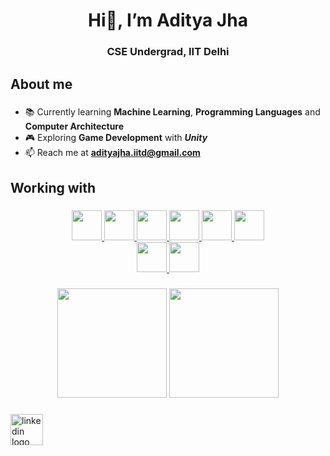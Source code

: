 <h1 align="center">Hi👋, I’m Aditya Jha</h1>
<h3 align="center">CSE Undergrad, IIT Delhi</h3>

<h2 align="left">About me</h2>

###

- 📚 Currently learning **Machine Learning**, **Programming Languages** and **Computer Architecture**
- 🎮 Exploring **Game Development** with ***Unity***
- 📫 Reach me at **adityajha.iitd@gmail.com**

###

<h2 align="left">Working with</h2>

###

<div align="center">
  <a href="https://www.learn-c.org/" target="_blank">
    <img src="https://cdn.jsdelivr.net/gh/devicons/devicon/icons/c/c-original.svg" height="48"  />
  </a>
  <a href="https://cplusplus.com/" target="_blank">
    <img src="https://cdn.jsdelivr.net/gh/devicons/devicon/icons/cplusplus/cplusplus-original.svg" height="48"  />
  </a>
  <a href="https://www.python.org/" target="_blank">
    <img src="https://cdn.jsdelivr.net/gh/devicons/devicon/icons/python/python-original.svg" height="48"  />
  </a>
  <a href="https://ocaml.org/" target="_blank">
    <img src="https://cdn.jsdelivr.net/gh/devicons/devicon/icons/ocaml/ocaml-original.svg" height="48"  />
  </a>
  <a href="https://html.com/" target="_blank">
    <img src="https://cdn.jsdelivr.net/gh/devicons/devicon/icons/html5/html5-original.svg" height="48"  />
  </a>
  <a href="https://css3.com/" target="_blank">
    <img src="https://cdn.jsdelivr.net/gh/devicons/devicon/icons/css3/css3-original.svg" height="48"  />
  </a>
<br>
  <a href="https://www.linux.org/forums/linux-beginner-tutorials.123/" target="_blank">
    <img src="https://cdn.jsdelivr.net/gh/devicons/devicon/icons/linux/linux-original.svg" height="48"  />
  </a>
  <a href="https://www.openvim.com/" target="_blank">
    <img src="https://cdn.jsdelivr.net/gh/devicons/devicon/icons/vim/vim-original.svg" height="48"  />
  </a>
</div>

###

<div align="center">
  <img src="https://github-readme-stats.vercel.app/api?username=adityjha0&hide_title=false&hide_rank=false&show_icons=true&include_all_commits=true&count_private=true&disable_animations=false&theme=dracula&locale=en&hide_border=false&order=1" height="175"  />
  <img src="https://github-readme-stats.vercel.app/api/top-langs?username=adityjha0&locale=en&hide_title=false&layout=compact&card_width=320&langs_&theme=dracula&hide_border=false&order=2" height="175"  />
</div>

###

<div align="left">
  <a href="https://www.linkedin.com/in/adityajha-iitd/" target="_blank">
    <img src="https://raw.githubusercontent.com/maurodesouza/profile-readme-generator/master/src/assets/icons/social/linkedin/default.svg" width="52" height="50" alt="linkedin logo"  />
  </a>
</div>

###
